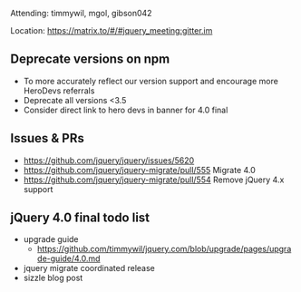 Attending: timmywil, mgol, gibson042

Location: https://matrix.to/#/#jquery_meeting:gitter.im

## Deprecate versions on npm
* To more accurately reflect our version support and encourage more HeroDevs referrals
* Deprecate all versions <3.5
* Consider direct link to hero devs in banner for 4.0 final

## Issues & PRs
* https://github.com/jquery/jquery/issues/5620
* https://github.com/jquery/jquery-migrate/pull/555 Migrate 4.0
* https://github.com/jquery/jquery-migrate/pull/554 Remove jQuery 4.x support

## jQuery 4.0 final todo list
* upgrade guide
	- https://github.com/timmywil/jquery.com/blob/upgrade/pages/upgrade-guide/4.0.md
* jquery migrate coordinated release
* sizzle blog post
